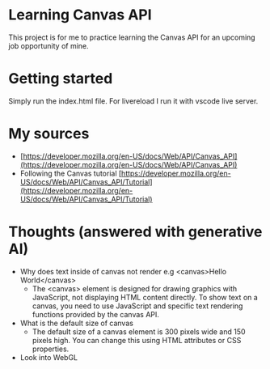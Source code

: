 # Learning Canvas API

This project is for me to practice learning the Canvas API for an upcoming job opportunity of mine.

# Getting started

Simply run the index.html file. For livereload I run it with vscode live server.

# My sources

-   [https://developer.mozilla.org/en-US/docs/Web/API/Canvas_API](https://developer.mozilla.org/en-US/docs/Web/API/Canvas_API)
-   Following the Canvas tutorial [https://developer.mozilla.org/en-US/docs/Web/API/Canvas_API/Tutorial](https://developer.mozilla.org/en-US/docs/Web/API/Canvas_API/Tutorial)

# Thoughts (answered with generative AI)

-   Why does text inside of canvas not render e.g \<canvas>Hello World\</canvas>
    -   The \<canvas>
        element is designed for drawing graphics with JavaScript, not displaying HTML content directly. To show text on a canvas, you need to use JavaScript and specific text rendering functions provided by the canvas API.
-   What is the default size of canvas
    -   The default size of a canvas element is 300 pixels wide and 150 pixels high. You can change this using HTML attributes or CSS properties.
-   Look into WebGL
